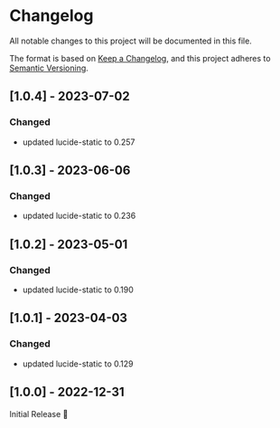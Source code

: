 # Changelog
All notable changes to this project will be documented in this file.

The format is based on [Keep a Changelog](https://keepachangelog.com/en/1.0.0/),
and this project adheres to [Semantic Versioning](https://semver.org/spec/v2.0.0.html).

## [1.0.4] - 2023-07-02
### Changed
- updated lucide-static to 0.257

## [1.0.3] - 2023-06-06
### Changed
- updated lucide-static to 0.236

## [1.0.2] - 2023-05-01
### Changed
- updated lucide-static to 0.190

## [1.0.1] - 2023-04-03
### Changed
- updated lucide-static to 0.129

## [1.0.0] - 2022-12-31
Initial Release 🎉
